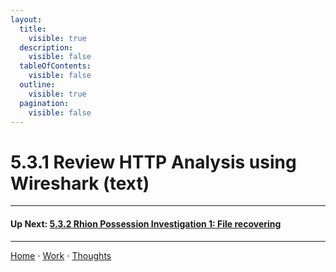```yaml
---
layout:
  title:
    visible: true
  description:
    visible: false
  tableOfContents:
    visible: false
  outline:
    visible: true
  pagination:
    visible: false
---
```


# 5.3.1 Review HTTP Analysis using Wireshark (text)

***

#### Up Next: [5.3.2 Rhion Possession Investigation 1: File recovering](5.3.2-rhion-possession-investigation-1-file-recovering.md)

***

[Home](https://sophiecchen.gitbook.io/sophie-chen) ⋅ [Work](https://sophiecchen.gitbook.io/sophie-chen/work) ⋅ [Thoughts](https://sophiecchen.gitbook.io/sophie-chen/thoughts)